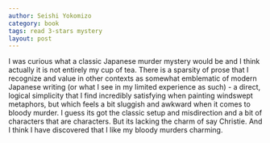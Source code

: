 ```yaml
---
author: Seishi Yokomizo
category: book
tags: read 3-stars mystery
layout: post
---
```

I was curious what a classic Japanese murder mystery would be and I think actually it is not entirely my cup of tea. There is a sparsity of prose that I recognize and value in other contexts as somewhat emblematic of modern Japanese writing (or what I see in my limited experience as such) - a direct, logical simplicity that I find incredibly satisfying when painting windswept metaphors, but which feels a bit sluggish and awkward when it comes to bloody murder. I guess its got the classic setup and misdirection and a bit of characters that are characters. But its lacking the charm of say Christie. And I think I have discovered that I like my bloody murders charming.